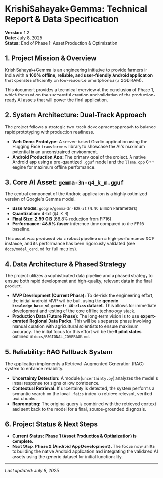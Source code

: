 # KrishiSahayak+Gemma: Technical Report & Data Specification

**Version:** 1.2  
**Date:** July 8, 2025  
**Status:** End of Phase 1: Asset Production & Optimization

## 1. Project Mission & Overview

KrishiSahayak+Gemma is an engineering initiative to provide farmers in India with a **100% offline, reliable, and user-friendly Android application** that operates efficiently on low-resource smartphones (≤ 2GB RAM).

This document provides a technical overview at the conclusion of Phase 1, which focused on the successful creation and validation of the production-ready AI assets that will power the final application.

## 2. System Architecture: Dual-Track Approach

The project follows a strategic two-track development approach to balance rapid prototyping with production readiness.

* **Web Demo Prototype:** A server-based Gradio application using the Hugging Face `transformers` library to showcase the AI's maximum potential in an unconstrained environment.
* **Android Production App:** The primary goal of the project. A native Android app using a pre-quantized `.gguf` model and the `llama.cpp` C++ engine for maximum offline performance.

## 3. Core AI Asset: `gemma-3n-q4_k_m.gguf`

The central component of the Android application is a highly optimized version of Google's Gemma model.

* **Base Model:** `google/gemma-3n-E2B-it` (4.46 Billion Parameters)
* **Quantization:** 4-bit (`Q4_K_M`)
* **Final Size:** **2.59 GiB** (68.8% reduction from FP16)
* **Performance:** **48.8% faster** inference time compared to the FP16 baseline.

This asset was produced via a robust pipeline on a high-performance GCP instance, and its performance has been rigorously validated (see `docs/model_card.md` for full metrics).

## 4. Data Architecture & Phased Strategy

The project utilizes a sophisticated data pipeline and a phased strategy to ensure both rapid development and high-quality, relevant data in the final product.

* **MVP Development (Current Phase):** To de-risk the engineering effort, the initial Android MVP will be built using the **generic `knowledge_base_v0_generic_46-class` dataset**. This allows for immediate development and testing of the core offline technology stack.
* **Production Data (Future Phase):** The long-term vision is to use **expert-curated Regional Data Packs**. This will be a separate phase involving manual curation with agricultural scientists to ensure maximum accuracy. The initial focus for this effort will be the **6 pilot states** outlined in `docs/REGIONAL_COVERAGE.md`.

## 5. Reliability: RAG Fallback System

The application implements a Retrieval-Augmented Generation (RAG) system to enhance reliability.

* **Uncertainty Detection:** A module (`uncertainty.py`) analyzes the model's initial response for signs of low confidence.
* **Contextual Retrieval:** If uncertainty is detected, the system performs a semantic search on the local `.faiss` index to retrieve relevant, verified text chunks.
* **Reprompting:** The original query is combined with the retrieved context and sent back to the model for a final, source-grounded diagnosis.

## 6. Project Status & Next Steps

* **Current Status:** **Phase 1 (Asset Production & Optimization) is complete.**
* **Next Step:** **Phase 2 (Android App Development).** The focus now shifts to building the native Android application and integrating the validated AI assets using the generic dataset for initial functionality.

---
*Last updated: July 8, 2025*